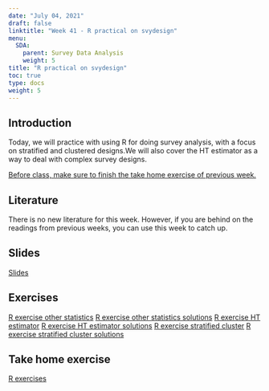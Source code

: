```yaml
---
date: "July 04, 2021"
draft: false
linktitle: "Week 41 - R practical on svydesign"
menu:
  SDA:
    parent: Survey Data Analysis
    weight: 5
title: "R practical on svydesign"
toc: true
type: docs
weight: 5
---
```


## Introduction

Today, we will practice with using R for doing survey analysis, with a focus on stratified and clustered designs.We will also cover the HT estimator as a way to deal with complex survey designs.

<ins>Before class, make sure to finish the take home exercise of previous week.</ins>

## Literature

There is no new literature for this week. However, if you are behind on the readings from previous weeks, you can use this week to catch up.

## Slides

[Slides](/files/SDA/lecture_week_41_together.pdf)

## Exercises

[R exercise other statistics](/files/SDA/class_exercise_week_41(1).pdf)
[R exercise other statistics solutions](/files/SDA/class_exercise_week_41(1)_answers.Rmd)
[R exercise HT estimator](/files/SDA/class_exercise_week_41(2).pdf)
[R exercise HT estimator solutions](/files/SDA/class_exercise_week_41(2)_answers.Rmd)
[R exercise stratified cluster](/files/SDA/class_exercise_week_41(3).pdf)
[R exercise stratified cluster solutions](/files/SDA/class_exercise_week_41(3)_answers.Rmd)

## Take home exercise
[R exercises](/files/SDA/take_home_exercise_week_41.pdf)
